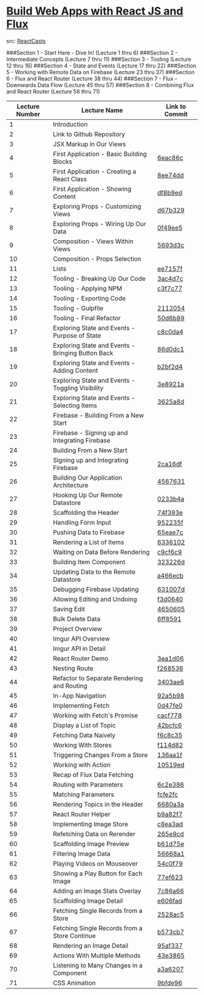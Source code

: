 # [Build Web Apps with React JS and Flux](https://www.udemy.com/learn-and-understand-reactjs/learn/#/)
src: [ReactCasts](https://github.com/StephenGrider/ReactCasts)

###Section 1 - Start Here - Dive In! (Lecture 1 thru 6)
###Section 2 - Intermediate Concepts (Lecture 7 thru 11)
###Section 3 - Tooling (Lecture 12 thru 16)
###Section 4 - State and Events (Lecture 17 thru 22)
###Section 5 - Working with Remote Data on Firebase (Lecture 23 thru 37) 
###Section 6 - Flux and React Router (Lecture 38 thru 44)
###Section 7 - Flux - Downwards Data Flow (Lecture 45 thru 57)
###Section 8 - Combining Flux and React Router (Lecture 58 thru 71)

| Lecture Number | Lecture Name | Link to Commit |
|---------------------------------------------------|------------| --- |
|	1	|	Introduction                                                                    	|		|
|	2	|	Link to Github Repository	|		|
|	3	|	JSX Markup in Our Views                                                         	|		|
|	4	|	First Application - Basic Building Blocks                                       	|	[6eac86c](https://github.com/StephenGrider/ReactCasts/commit/6eac86c)	|
|	5	|	First Application - Creating a React Class                                      	|	[8ee74dd](https://github.com/StephenGrider/ReactCasts/commit/8ee74dd)	|
|	6	|	First Application - Showing Content                                             	|	[df8b9ed](https://github.com/StephenGrider/ReactCasts/commit/df8b9ed)	|
|	7	|	Exploring Props - Customizing Views                                             	|	[d67b329](https://github.com/StephenGrider/ReactCasts/commit/d67b329)	|
|	8	|	Exploring Props - Wiring Up Our Data                                            	|	[0f49ee5](https://github.com/StephenGrider/ReactCasts/commit/0f49ee5)	|
|	9	|	Composition - Views Within Views                                                	|	[5693d3c](https://github.com/StephenGrider/ReactCasts/commit/5693d3c)	|
|	10	|	Composition - Props Selection                                                   	|		|
|	11	|	Lists                                                                           	|	[ee7157f](https://github.com/StephenGrider/ReactCasts/commit/ee7157f)	|
|	12	|	Tooling - Breaking Up Our Code                                                  	|	[3ac4d7c](https://github.com/StephenGrider/ReactCasts/commit/3ac4d7c)	|
|	13	|	Tooling - Applying NPM                                                          	|	[c3f7c77](https://github.com/StephenGrider/ReactCasts/commit/c3f7c77)	|
|	14	|	Tooling - Exporting Code                                                        	|	[](https://github.com/StephenGrider/ReactCasts/commit/)	|
|	15	|	Tooling - Gulpfile                                                              	|	[2112054](https://github.com/StephenGrider/ReactCasts/commit/2112054)	|
|	16	|	Tooling - Final Refactor                                                        	|	[50d6b89](https://github.com/StephenGrider/ReactCasts/commit/50d6b89)	|
|	17	|	Exploring State and Events - Purpose of State                                   	|	[c8c0da4](https://github.com/StephenGrider/ReactCasts/commit/c8c0da4)	|
|	18	|	Exploring State and Events - Bringing Button Back                               	|	[86d0dc1](https://github.com/StephenGrider/ReactCasts/commit/86d0dc1)	|
|	19	|	Exploring State and Events - Adding Content                                     	|	[b2bf2d4](https://github.com/StephenGrider/ReactCasts/commit/b2bf2d4)	|
|	20	|	Exploring State and Events - Toggling Visibility                                	|	[3e8921a](https://github.com/StephenGrider/ReactCasts/commit/3e8921a)	|
|	21	|	Exploring State and Events - Selecting Items                                    	|	[3625a8d](https://github.com/StephenGrider/ReactCasts/commit/3625a8d)	|
|	22	|	Firebase - Building From a New Start                                            	|		|
|	23	|	Firebase - Signing up and Integrating Firebase                                  	|		|
|	24	|	Building From a New Start	|		|
|	25	|	Signing up and Integrating Firebase	|	[2ca16df](https://github.com/StephenGrider/ReactCasts/commit/2ca16df)	|
|	26	|	Building Our Application Architecture	|	[4567631](https://github.com/StephenGrider/ReactCasts/commit/4567631)	|
|	27	|	Hooking Up Our Remote Datastore	|	[0233b4a](https://github.com/StephenGrider/ReactCasts/commit/0233b4a)	|
|	28	|	Scaffolding the Header	|	[74f393e](https://github.com/StephenGrider/ReactCasts/commit/74f393e)	|
|	29	|	Handling Form Input	|	[952235f](https://github.com/StephenGrider/ReactCasts/commit/952235f)	|
|	30	|	Pushing Data to Firebase	|	[65eae7c](https://github.com/StephenGrider/ReactCasts/commit/65eae7c)	|
|	31	|	Rendering a List of Items	|	[6336102](https://github.com/StephenGrider/ReactCasts/commit/6336102)	|
|	32	|	Waiting on Data Before Rendering	|	[c9cf6c9](https://github.com/StephenGrider/ReactCasts/commit/c9cf6c9)	|
|	33	|	Building Item Component	|	[323226d](https://github.com/StephenGrider/ReactCasts/commit/323226d)	|
|	34	|	Updating Data to the Remote Datastore	|	[a466ecb](https://github.com/StephenGrider/ReactCasts/commit/a466ecb)	|
|	35	|	Debugging Firebase Updating	|	[631007d](https://github.com/StephenGrider/ReactCasts/commit/631007d)	|
|	36	|	Allowing Editing and Undoing	|	[f3d0640](https://github.com/StephenGrider/ReactCasts/commit/f3d0640)	|
|	37	|	Saving Edit	|	[4650605](https://github.com/StephenGrider/ReactCasts/commit/4650605)	|
|	38	|	Bulk Delete Data	|	[6ff8591](https://github.com/StephenGrider/ReactCasts/commit/6ff8591)	|
|	39	|	Project Overview	|		|
|	40	|	Imgur API Overview	|		|
|	41	|	Imgur API in Detail	|		|
|	42	|	React Router Demo	|	[3ea1d06](https://github.com/StephenGrider/ReactCasts/commit/3ea1d06)	|
|	43	|	Nesting Route	|	[f268536](https://github.com/StephenGrider/ReactCasts/commit/f268536)	|
|	44	|	Refactor to Separate Rendering and Routing	|	[3403ae6](https://github.com/StephenGrider/ReactCasts/commit/3403ae6)	|
|	45	|	In-App Navigation	|	[92a5b98](https://github.com/StephenGrider/ReactCasts/commit/92a5b98)	|
|	46	|	Implementing Fetch	|	[0d47fe0](https://github.com/StephenGrider/ReactCasts/commit/0d47fe0)	|
|	47	|	Working with Fetch's Promise	|	[cacf778](https://github.com/StephenGrider/ReactCasts/commit/cacf778)	|
|	48	|	Display a List of Topic	|	[42bcfc6](https://github.com/StephenGrider/ReactCasts/commit/42bcfc6)	|
|	49	|	Fetching Data Naively	|	[f6c8c35](https://github.com/StephenGrider/ReactCasts/commit/f6c8c35)	|
|	50	|	Working With Stores	|	[f114d82](https://github.com/StephenGrider/ReactCasts/commit/f114d82)	|
|	51	|	Triggering Changes From a Store	|	[136aa1f](https://github.com/StephenGrider/ReactCasts/commit/136aa1f)	|
|	52	|	Working with Action	|	[10519ed](https://github.com/StephenGrider/ReactCasts/commit/10519ed)	|
|	53	|	Recap of Flux Data Fetching	|		|
|	54	|	Routing with Parameters	|	[6c2e386](https://github.com/StephenGrider/ReactCasts/commit/6c2e386)	|
|	55	|	Matching Parameters	|	[fcfe2fc](https://github.com/StephenGrider/ReactCasts/commit/fcfe2fc)	|
|	56	|	Rendering Topics in the Header	|	[6680a3a](https://github.com/StephenGrider/ReactCasts/commit/6680a3a)	|
|	57	|	React Router Helper	|	[b9a82f7](https://github.com/StephenGrider/ReactCasts/commit/b9a82f7)	|
|	58	|	Implementing Image Store	|	[c8ea3ad](https://github.com/StephenGrider/ReactCasts/commit/c8ea3ad)	|
|	59	|	Refetching Data on Rerender	|	[265e9cd](https://github.com/StephenGrider/ReactCasts/commit/265e9cd)	|
|	60	|	Scaffolding Image Preview	|	[b61d75e](https://github.com/StephenGrider/ReactCasts/commit/b61d75e)	|
|	61	|	Filtering Image Data	|	[56668a1](https://github.com/StephenGrider/ReactCasts/commit/56668a1)	|
|	62	|	Playing Videos on Mouseover	|	[54c0f79](https://github.com/StephenGrider/ReactCasts/commit/54c0f79)	|
|	63	|	Showing a Play Button for Each Image	|	[77ef623](https://github.com/StephenGrider/ReactCasts/commit/77ef623)	|
|	64	|	Adding an Image Stats Overlay	|	[7c86a66](https://github.com/StephenGrider/ReactCasts/commit/7c86a66)	|
|	65	|	Scaffolding Image Detail	|	[e606fad](https://github.com/StephenGrider/ReactCasts/commit/e606fad)	|
|	66	|	Fetching Single Records from a Store	|	[2528ac5](https://github.com/StephenGrider/ReactCasts/commit/2528ac5)	|
|	67	|	Fetching Single Records from a Store Continue	|	[b573cb7](https://github.com/StephenGrider/ReactCasts/commit/b573cb7)	|
|	68	|	Rendering an Image Detail	|	[95af337](https://github.com/StephenGrider/ReactCasts/commit/95af337)	|
|	69	|	Actions With Multiple Methods	|	[43e3865](https://github.com/StephenGrider/ReactCasts/commit/43e3865)	|
|	70	|	Listening to Many Changes in a Component	|	[a3a6207](https://github.com/StephenGrider/ReactCasts/commit/a3a6207)	|
|	71	|	CSS Animation	|	[9bfde96](https://github.com/StephenGrider/ReactCasts/commit/9bfde96)	|


